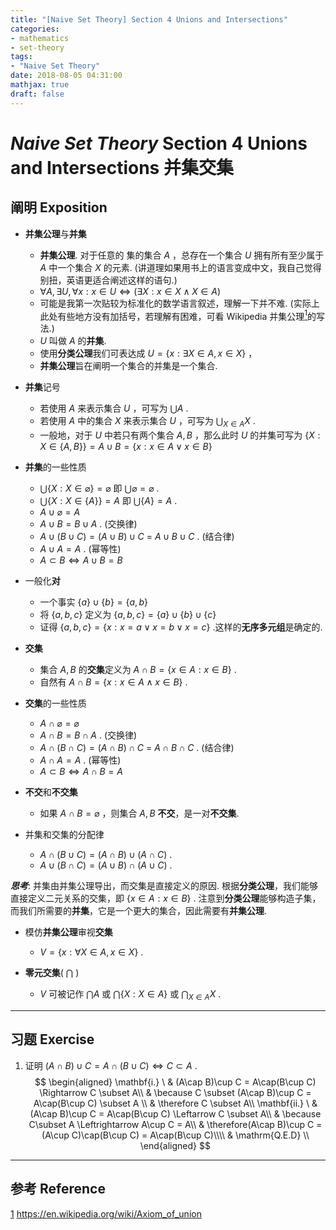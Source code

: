 ```yaml
---
title: "[Naive Set Theory] Section 4 Unions and Intersections"
categories:
- mathematics
- set-theory
tags:
- "Naive Set Theory"
date: 2018-08-05 04:31:00
mathjax: true
draft: false
---
```

# *Naive Set Theory* Section 4 Unions and Intersections 并集交集
<!--more-->


## 阐明 Exposition
* **并集公理**与**并集**
    - **并集公理**. 对于任意的 集的集合 $A$ ，总存在一个集合 $U$ 拥有所有至少属于 $A$ 中一个集合 $X$ 的元素. (讲道理如果用书上的语言变成中文，我自己觉得别扭，英语更适合阐述这样的语句.)
    - $\displaystyle \forall A,\exists U,\forall x:x\in U\iff (\exists X:x\in X\land X\in A)$ 
    - 可能是我第一次贴较为标准化的数学语言叙述，理解一下并不难. (实际上此处有些地方没有加括号，若理解有困难，可看 Wikipedia 并集公理[<sup>1</sup>][1]的写法.)
    - $U$ 叫做 $A$ 的**并集**.
    - 使用**分类公理**我们可表达成 $U = \{x:\exists X\in A, x\in X\}$ ，
    - **并集公理**旨在阐明一个集合的并集是一个集合.

* **并集**记号
    - 若使用 $A$ 来表示集合 $U$ ，可写为 $\bigcup A$ .
    - 若使用 $A$ 中的集合 $X$ 来表示集合 $U$ ，可写为 $\bigcup_{X\in A} X$ .
    - 一般地，对于 $U$ 中若只有两个集合 $A,B$ ，那么此时 $U$ 的并集可写为 $\big\{X:X\in \{A,B\}\} = A\cup B = \{x: x\in A \lor x\in B\}$ 

* **并集**的一些性质
    - $\bigcup \{X:X\in \varnothing\}=\varnothing$ 即 $\bigcup \varnothing = \varnothing$ .
    - $\bigcup \{X:X\in \{A\}\} = A$ 即 $\bigcup \{A\} = A$ .
    - $A\cup \varnothing = A$ 
    - $A\cup B = B \cup A$ . (交换律)
    - $A\cup(B\cup C) = (A\cup B)\cup C$ = $A\cup B\cup C$ . (结合律)
    - $A\cup A = A$ . (幂等性)
    - $A\subset B \Leftrightarrow A\cup B = B$ 

* 一般化**对**
    - 一个事实 $\{a\}\cup \{b\} = \{a, b\}$ 
    - 将 $\{a, b, c\}$ 定义为 $\{a,b,c\} = \{a\}\cup\{b\}\cup\{c\}$ 
    - 证得 $\{a,b,c\} = \{x:x=a \lor x=b \lor x=c\}$ .这样的**无序多元组**是确定的.

* **交集**
    - 集合 $A, B$ 的**交集**定义为 $A\cap B = \{x\in A:x\in B\}$ .
    - 自然有 $A\cap B = \{x: x\in A \land x\in B\}$ .

* **交集**的一些性质
    - $A\cap \varnothing = \varnothing$ 
    - $A\cap B = B \cap A$ . (交换律)
    - $A\cap(B\cap C) = (A\cap B)\cap C$ = $A\cap B\cap C$ . (结合律)
    - $A\cap A = A$ . (幂等性)
    - $A\subset B \Leftrightarrow A\cap B = A$ 

* **不交**和**不交集**
    - 如果 $A\cap B = \varnothing$ ，则集合 $A,B$ **不交**，是一对**不交集**.

* 并集和交集的分配律
    - $A\cap(B\cup C) = (A\cap B)\cup (A\cap C)$ .
    - $A\cup(B\cap C) = (A\cup B)\cap (A\cup C)$ .

***思考***: 并集由并集公理导出，而交集是直接定义的原因.
根据**分类公理**，我们能够直接定义二元关系的交集，即 $\{x\in A: x\in B\}$ . 注意到**分类公理**能够构造子集，而我们所需要的**并集**，它是一个更大的集合，因此需要有**并集公理**.

* 模仿**并集公理**审视**交集**
    - $V = \{x: \forall X \in A, x\in X\}$ .

* **零元交集**( $\bigcap$ )
    - $V$ 可被记作 $\bigcap A$ 或 $\bigcap \{X: X\in A\}$ 或 $\bigcap_{X\in A} X$ .

----------

## 习题 Exercise
1. 证明 $(A\cap B)\cup C=A\cap(B\cup C)\Leftrightarrow C\subset A$ .
$$
\begin{aligned}
\mathbf{i.} \ & (A\cap B)\cup C = A\cap(B\cup C) \Rightarrow C \subset A\\
& \because C \subset (A\cap B)\cup C = A\cap(B\cup C) \subset A \\
& \therefore C \subset A\\
\mathbf{ii.} \ & (A\cap B)\cup C = A\cap(B\cup C) \Leftarrow C \subset A\\
& \because C\subset A \Leftrightarrow A\cup C = A\\
& \therefore(A\cap B)\cup C = (A\cup C)\cap(B\cup C) = A\cap(B\cup C)\\\\
& \mathrm{Q.E.D} \\
\end{aligned}
$$
----------

## 参考 Reference
[1] https://en.wikipedia.org/wiki/Axiom_of_union


  [1]: https://en.wikipedia.org/wiki/Axiom_of_union
